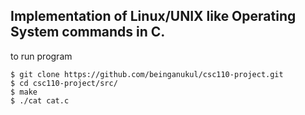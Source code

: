 ## Implementation of Linux/UNIX like Operating System commands in C.

to run program
```
$ git clone https://github.com/beinganukul/csc110-project.git
$ cd csc110-project/src/
$ make
$ ./cat cat.c
```
